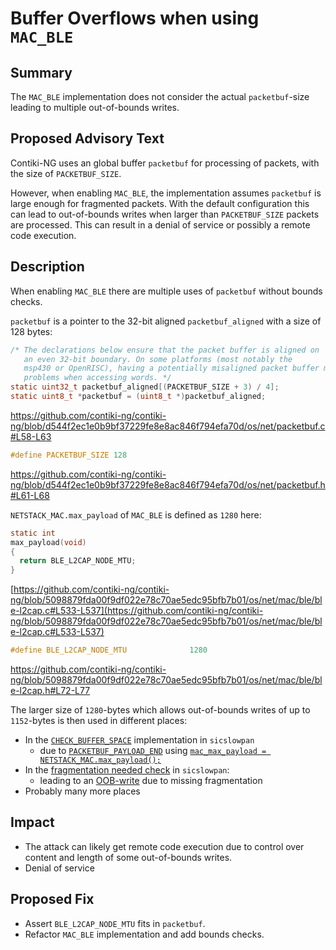 # Buffer Overflows when using `MAC_BLE`

## Summary

The `MAC_BLE` implementation does not consider the actual `packetbuf`-size leading to multiple out-of-bounds writes.

## Proposed Advisory Text

Contiki-NG uses an global buffer `packetbuf` for processing of packets, with the size of `PACKETBUF_SIZE`.

However, when enabling `MAC_BLE`, the implementation assumes `packetbuf` is large enough for fragmented packets. With the default configuration this can lead to out-of-bounds writes when larger than `PACKETBUF_SIZE` packets are processed. This can result in a denial of service or possibly a remote code execution.

## Description

When enabling `MAC_BLE` there are multiple uses of `packetbuf` without bounds checks.

`packetbuf` is a pointer to the 32-bit aligned `packetbuf_aligned` with a size of 128 bytes:

```c
/* The declarations below ensure that the packet buffer is aligned on
   an even 32-bit boundary. On some platforms (most notably the
   msp430 or OpenRISC), having a potentially misaligned packet buffer may lead to
   problems when accessing words. */
static uint32_t packetbuf_aligned[(PACKETBUF_SIZE + 3) / 4];
static uint8_t *packetbuf = (uint8_t *)packetbuf_aligned;
```

https://github.com/contiki-ng/contiki-ng/blob/d544f2ec1e0b9bf37229fe8e8ac846f794efa70d/os/net/packetbuf.c#L58-L63

```c
#define PACKETBUF_SIZE 128
```

https://github.com/contiki-ng/contiki-ng/blob/d544f2ec1e0b9bf37229fe8e8ac846f794efa70d/os/net/packetbuf.h#L61-L68

`NETSTACK_MAC.max_payload` of `MAC_BLE` is defined as `1280` here:

```c
static int
max_payload(void)
{
  return BLE_L2CAP_NODE_MTU;
}
```

[https://github.com/contiki-ng/contiki-ng/blob/5098879fda00f9df022e78c70ae5edc95bfb7b01/os/net/mac/ble/ble-l2cap.c#L533-L537](https://github.com/contiki-ng/contiki-ng/blob/5098879fda00f9df022e78c70ae5edc95bfb7b01/os/net/mac/ble/ble-l2cap.c#L533-L537)

```c
#define BLE_L2CAP_NODE_MTU              1280
```

https://github.com/contiki-ng/contiki-ng/blob/5098879fda00f9df022e78c70ae5edc95bfb7b01/os/net/mac/ble/ble-l2cap.h#L72-L77

The larger size of `1280`-bytes which allows out-of-bounds writes of up to `1152`-bytes is then used in different places:

- In the [`CHECK_BUFFER_SPACE`](https://github.com/contiki-ng/contiki-ng/blob/d544f2ec1e0b9bf37229fe8e8ac846f794efa70d/os/net/ipv6/sicslowpan.c#L706-L712) implementation in `sicslowpan`
  - due to [`PACKETBUF_PAYLOAD_END`](https://github.com/contiki-ng/contiki-ng/blob/d544f2ec1e0b9bf37229fe8e8ac846f794efa70d/os/net/ipv6/sicslowpan.c#L100) using [`mac_max_payload = NETSTACK_MAC.max_payload();`](https://github.com/contiki-ng/contiki-ng/blob/d544f2ec1e0b9bf37229fe8e8ac846f794efa70d/os/net/ipv6/sicslowpan.c#L1671)
- In the [fragmentation needed check](https://github.com/contiki-ng/contiki-ng/blob/d544f2ec1e0b9bf37229fe8e8ac846f794efa70d/os/net/ipv6/sicslowpan.c#L1704) in `sicslowpan`:
  - leading to an [OOB-write](https://github.com/contiki-ng/contiki-ng/blob/d544f2ec1e0b9bf37229fe8e8ac846f794efa70d/os/net/ipv6/sicslowpan.c#L1837-L1838) due to missing fragmentation
- Probably many more places

## Impact

- The attack can likely get remote code execution due to control over content and length of some out-of-bounds writes.
- Denial of service

## Proposed Fix

- Assert `BLE_L2CAP_NODE_MTU` fits in `packetbuf`.
- Refactor `MAC_BLE` implementation and add bounds checks.
